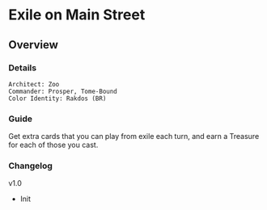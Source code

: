 # Exile on Main Street
## Overview
### Details
```
Architect: Zoo
Commander: Prosper, Tome-Bound
Color Identity: Rakdos (BR)
```

### Guide
Get extra cards that you can play from exile each turn, and earn a Treasure for each of those you cast.

### Changelog
v1.0
- Init

